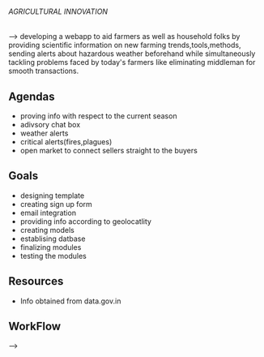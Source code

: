 ###### AGRICULTURAL INNOVATION

--> developing a webapp to aid farmers as well as household folks by providing scientific information on new farming trends,tools,methods,
sending alerts about hazardous weather beforehand while simultaneously tackling problems faced by today's farmers like eliminating 
middleman for smooth transactions.  


## Agendas

* proving info with respect to the current season 
* adivsory chat box
* weather alerts
* critical alerts(fires,plagues)
* open market to connect sellers straight to the buyers

## Goals

* designing template
* creating sign up form
* email integration
* providing info according to geolocatlity
* creating models
* establising datbase
* finalizing modules
* testing the modules

## Resources

* Info obtained from data.gov.in 

## WorkFlow

--> 









































































